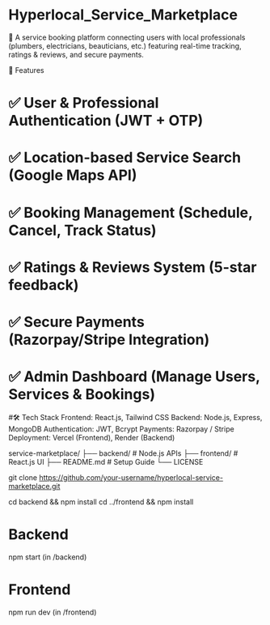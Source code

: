 # Hyperlocal_Service_Marketplace
🚀 A service booking platform connecting users with local professionals (plumbers, electricians, beauticians, etc.) featuring real-time tracking, ratings &amp; reviews, and secure payments.

📌 Features
# ✅ User & Professional Authentication (JWT + OTP)
# ✅ Location-based Service Search (Google Maps API)
# ✅ Booking Management (Schedule, Cancel, Track Status)
# ✅ Ratings & Reviews System (5-star feedback)
# ✅ Secure Payments (Razorpay/Stripe Integration)
# ✅ Admin Dashboard (Manage Users, Services & Bookings)

#🛠 Tech Stack
Frontend: React.js, Tailwind CSS
Backend: Node.js, Express, MongoDB
Authentication: JWT, Bcrypt
Payments: Razorpay / Stripe
Deployment: Vercel (Frontend), Render (Backend)

service-marketplace/
├── backend/            # Node.js APIs
├── frontend/           # React.js UI
├── README.md           # Setup Guide
└── LICENSE

git clone https://github.com/your-username/hyperlocal-service-marketplace.git

cd backend && npm install
cd ../frontend && npm install

# Backend
npm start (in /backend)

# Frontend
npm run dev (in /frontend)
